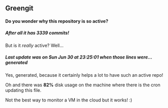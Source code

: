 ## Greengit

#### Do you wonder why this repository is so active?

##### After all it has 3339 commits!

But is it *really* active? Well...

##### Last update was on Sun Jun 30 at 23:25:01 when those lines were... generated

Yes, generated, because it certainly helps a lot to have such an active repo!

Oh and there was **82%** disk usage on the machine
where there is the cron updating this file.

Not the best way to monitor a VM in the cloud but it works! :)
